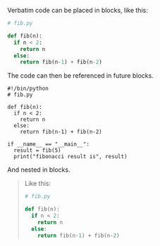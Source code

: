 Verbatim code can be placed in blocks, like this:

```python
# fib.py

def fib(n):
  if n < 2:
    return n
  else:
    return fib(n-1) + fib(n-2)
```


The code can then be referenced in future blocks.

```shell
#!/bin/python
# fib.py

def fib(n):
  if n < 2:
    return n
  else:
    return fib(n-1) + fib(n-2)

if __name__ == "__main__":
  result = fib(5)
  print("fibonacci result is", result)
```


And nested in blocks.

> Like this:
> 
> ```python
> # fib.py
> 
> def fib(n):
>   if n < 2:
>     return n
>   else:
>     return fib(n-1) + fib(n-2)
> ```

